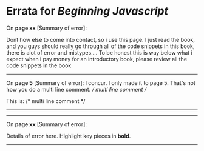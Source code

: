 # Errata for *Beginning Javascript*

On **page xx** [Summary of error]:
 
Dont how else to come into contact, so i use this page.
I just read the book, and you guys should really go 
through all of the code snippets in this book, there is 
alot of error and mistypes.... To be honest this is 
way below what i expect when i pay money for an
introductory book, please review all the code
snippets in the book

***

On **page 5** [Summary of error]:
I concur. I only made it to page 5.
That's not how you do a multi line comment.
*/
multi line
comment
/*

This is:
/*
multi line
comment
*/

***

***

On **page xx** [Summary of error]:
 
Details of error here. Highlight key pieces in **bold**.

***
